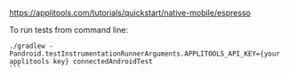 https://applitools.com/tutorials/quickstart/native-mobile/espresso

To run tests from command line:
``````
./gradlew -Pandroid.testInstrumentationRunnerArguments.APPLITOOLS_API_KEY={your applitools key} connectedAndroidTest
```